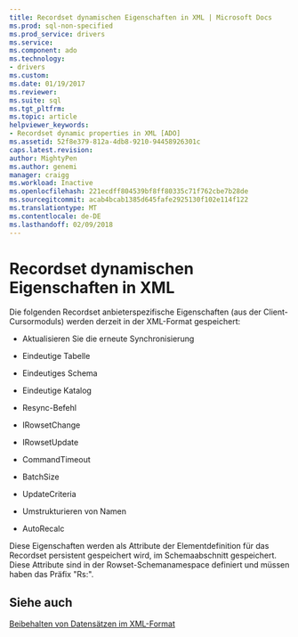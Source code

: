 ```yaml
---
title: Recordset dynamischen Eigenschaften in XML | Microsoft Docs
ms.prod: sql-non-specified
ms.prod_service: drivers
ms.service: 
ms.component: ado
ms.technology:
- drivers
ms.custom: 
ms.date: 01/19/2017
ms.reviewer: 
ms.suite: sql
ms.tgt_pltfrm: 
ms.topic: article
helpviewer_keywords:
- Recordset dynamic properties in XML [ADO]
ms.assetid: 52f8e379-812a-4db8-9210-94458926301c
caps.latest.revision: 
author: MightyPen
ms.author: genemi
manager: craigg
ms.workload: Inactive
ms.openlocfilehash: 221ecdff804539bf8ff80335c71f762cbe7b28de
ms.sourcegitcommit: acab4bcab1385d645fafe2925130f102e114f122
ms.translationtype: MT
ms.contentlocale: de-DE
ms.lasthandoff: 02/09/2018
---
```

# <a name="recordset-dynamic-properties-in-xml"></a>Recordset dynamischen Eigenschaften in XML
Die folgenden Recordset anbieterspezifische Eigenschaften (aus der Client-Cursormoduls) werden derzeit in der XML-Format gespeichert:  
  
-   Aktualisieren Sie die erneute Synchronisierung  
  
-   Eindeutige Tabelle  
  
-   Eindeutiges Schema  
  
-   Eindeutige Katalog  
  
-   Resync-Befehl  
  
-   IRowsetChange  
  
-   IRowsetUpdate  
  
-   CommandTimeout  
  
-   BatchSize  
  
-   UpdateCriteria  
  
-   Umstrukturieren von Namen  
  
-   AutoRecalc  
  
 Diese Eigenschaften werden als Attribute der Elementdefinition für das Recordset persistent gespeichert wird, im Schemaabschnitt gespeichert. Diese Attribute sind in der Rowset-Schemanamespace definiert und müssen haben das Präfix "Rs:".  
  
## <a name="see-also"></a>Siehe auch  
 [Beibehalten von Datensätzen im XML-Format](../../../ado/guide/data/persisting-records-in-xml-format.md)
